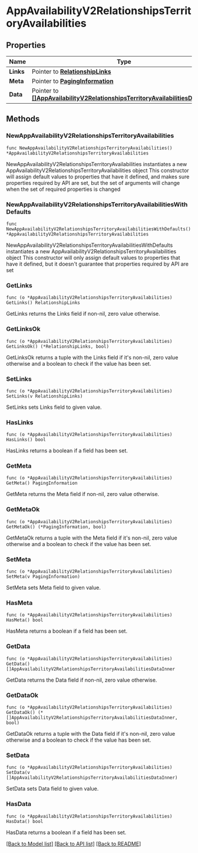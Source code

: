 # AppAvailabilityV2RelationshipsTerritoryAvailabilities

## Properties

Name | Type | Description | Notes
------------ | ------------- | ------------- | -------------
**Links** | Pointer to [**RelationshipLinks**](RelationshipLinks.md) |  | [optional] 
**Meta** | Pointer to [**PagingInformation**](PagingInformation.md) |  | [optional] 
**Data** | Pointer to [**[]AppAvailabilityV2RelationshipsTerritoryAvailabilitiesDataInner**](AppAvailabilityV2RelationshipsTerritoryAvailabilitiesDataInner.md) |  | [optional] 

## Methods

### NewAppAvailabilityV2RelationshipsTerritoryAvailabilities

`func NewAppAvailabilityV2RelationshipsTerritoryAvailabilities() *AppAvailabilityV2RelationshipsTerritoryAvailabilities`

NewAppAvailabilityV2RelationshipsTerritoryAvailabilities instantiates a new AppAvailabilityV2RelationshipsTerritoryAvailabilities object
This constructor will assign default values to properties that have it defined,
and makes sure properties required by API are set, but the set of arguments
will change when the set of required properties is changed

### NewAppAvailabilityV2RelationshipsTerritoryAvailabilitiesWithDefaults

`func NewAppAvailabilityV2RelationshipsTerritoryAvailabilitiesWithDefaults() *AppAvailabilityV2RelationshipsTerritoryAvailabilities`

NewAppAvailabilityV2RelationshipsTerritoryAvailabilitiesWithDefaults instantiates a new AppAvailabilityV2RelationshipsTerritoryAvailabilities object
This constructor will only assign default values to properties that have it defined,
but it doesn't guarantee that properties required by API are set

### GetLinks

`func (o *AppAvailabilityV2RelationshipsTerritoryAvailabilities) GetLinks() RelationshipLinks`

GetLinks returns the Links field if non-nil, zero value otherwise.

### GetLinksOk

`func (o *AppAvailabilityV2RelationshipsTerritoryAvailabilities) GetLinksOk() (*RelationshipLinks, bool)`

GetLinksOk returns a tuple with the Links field if it's non-nil, zero value otherwise
and a boolean to check if the value has been set.

### SetLinks

`func (o *AppAvailabilityV2RelationshipsTerritoryAvailabilities) SetLinks(v RelationshipLinks)`

SetLinks sets Links field to given value.

### HasLinks

`func (o *AppAvailabilityV2RelationshipsTerritoryAvailabilities) HasLinks() bool`

HasLinks returns a boolean if a field has been set.

### GetMeta

`func (o *AppAvailabilityV2RelationshipsTerritoryAvailabilities) GetMeta() PagingInformation`

GetMeta returns the Meta field if non-nil, zero value otherwise.

### GetMetaOk

`func (o *AppAvailabilityV2RelationshipsTerritoryAvailabilities) GetMetaOk() (*PagingInformation, bool)`

GetMetaOk returns a tuple with the Meta field if it's non-nil, zero value otherwise
and a boolean to check if the value has been set.

### SetMeta

`func (o *AppAvailabilityV2RelationshipsTerritoryAvailabilities) SetMeta(v PagingInformation)`

SetMeta sets Meta field to given value.

### HasMeta

`func (o *AppAvailabilityV2RelationshipsTerritoryAvailabilities) HasMeta() bool`

HasMeta returns a boolean if a field has been set.

### GetData

`func (o *AppAvailabilityV2RelationshipsTerritoryAvailabilities) GetData() []AppAvailabilityV2RelationshipsTerritoryAvailabilitiesDataInner`

GetData returns the Data field if non-nil, zero value otherwise.

### GetDataOk

`func (o *AppAvailabilityV2RelationshipsTerritoryAvailabilities) GetDataOk() (*[]AppAvailabilityV2RelationshipsTerritoryAvailabilitiesDataInner, bool)`

GetDataOk returns a tuple with the Data field if it's non-nil, zero value otherwise
and a boolean to check if the value has been set.

### SetData

`func (o *AppAvailabilityV2RelationshipsTerritoryAvailabilities) SetData(v []AppAvailabilityV2RelationshipsTerritoryAvailabilitiesDataInner)`

SetData sets Data field to given value.

### HasData

`func (o *AppAvailabilityV2RelationshipsTerritoryAvailabilities) HasData() bool`

HasData returns a boolean if a field has been set.


[[Back to Model list]](../README.md#documentation-for-models) [[Back to API list]](../README.md#documentation-for-api-endpoints) [[Back to README]](../README.md)


